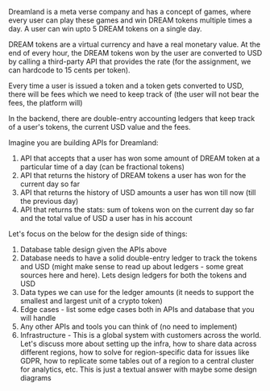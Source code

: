 Dreamland is a meta verse company and has a concept of games, where every user can play these games and win DREAM tokens multiple times a day. A user can win upto 5 DREAM tokens on a single day.

DREAM tokens are a virtual currency and have a real monetary value. At the end of every hour, the DREAM tokens won by the user are converted to USD by calling a third-party API that provides the rate (for the assignment, we can hardcode to 15 cents per token). 

Every time a user is issued a token and a token gets converted to USD, there will be fees which we need to keep track of (the user will not bear the fees, the platform will)

In the backend, there are double-entry accounting ledgers that keep track of a user's tokens, the current USD value and the fees.

Imagine you are building APIs for Dreamland:

1. API that accepts that a user has won some amount of DREAM token at a particular time of a day (can be fractional tokens)
2. API that returns the history of DREAM tokens a user has won for the current day so far
3. API that returns the history of USD amounts a user has won till now (till the previous day)
4. API that returns the stats: sum of tokens won on the current day so far and the total value of USD a user has in his account

Let's focus on the below for the design side of things:

1. Database table design given the APIs above
2. Database needs to have a solid double-entry ledger to track the tokens and USD (might make sense to read up about ledgers - some great sources here and here). Lets design ledgers for both the tokens and USD
3. Data types we can use for the ledger amounts (it needs to support the smallest and largest unit of a crypto token)
4. Edge cases - list some edge cases both in APIs and database that you will handle
5. Any other APIs and tools you can think of (no need to implement)
6. Infrastructure - This is a global system with customers across the world. Let's discuss more about setting up the infra, how to share data across different regions, how to solve for region-specific data for issues like GDPR, how to replicate some tables out of a region to a central cluster for analytics, etc. This is just a textual answer with maybe some design diagrams